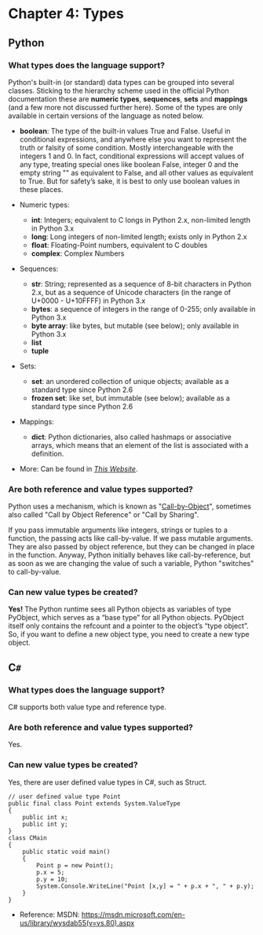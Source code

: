 # Chapter 4: Types

## Python

### What types does the language support?

Python's built-in (or standard) data types can be grouped into several classes. Sticking to the hierarchy scheme used in the official Python documentation these are **numeric types**, **sequences**, **sets** and **mappings** (and a few more not discussed further here). Some of the types are only available in certain versions of the language as noted below.

- **boolean**: The type of the built-in values True and False. Useful in conditional expressions, and anywhere else you want to represent the truth or falsity of some condition. Mostly interchangeable with the integers 1 and 0. In fact, conditional expressions will accept values of any type, treating special ones like boolean False, integer 0 and the empty string "" as equivalent to False, and all other values as equivalent to True. But for safety’s sake, it is best to only use boolean values in these places.

- Numeric types:
  - **int**: Integers; equivalent to C longs in Python 2.x, non-limited length in Python 3.x
  - **long**: Long integers of non-limited length; exists only in Python 2.x
  - **float**: Floating-Point numbers, equivalent to C doubles
  - **complex**: Complex Numbers

- Sequences:
  - **str**: String; represented as a sequence of 8-bit characters in Python 2.x, but as a sequence of Unicode characters (in the range of U+0000 - U+10FFFF) in Python 3.x
  - **bytes**: a sequence of integers in the range of 0-255; only available in Python 3.x
  - **byte array**: like bytes, but mutable (see below); only available in Python 3.x
  - **list**
  - **tuple**

- Sets:
  - **set**: an unordered collection of unique objects; available as a standard type since Python 2.6
  - **frozen set**: like set, but immutable (see below); available as a standard type since Python 2.6

- Mappings:
  - **dict**: Python dictionaries, also called hashmaps or associative arrays, which means that an element of the list is associated with a definition.

- More:
  Can be found in [*This Website*](https://en.wikibooks.org/wiki/Python_Programming/Data_Types).

### Are both reference and value types supported?

Python uses a mechanism, which is known as "[Call-by-Object](http://stackoverflow.com/questions/10844088/python-what-is-the-difference-between-call-by-value-and-call-by-object)", sometimes also called "Call by Object Reference" or "Call by Sharing".

If you pass immutable arguments like integers, strings or tuples to a function, the passing acts like call-by-value. If we pass mutable arguments. They are also passed by object reference, but they can be changed in place in the function.
Anyway, Python initially behaves like call-by-reference, but as soon as we are changing the value of such a variable, Python "switches" to call-by-value.

### Can new value types be created?

**Yes!** The Python runtime sees all Python objects as variables of type PyObject, which serves as a “base type” for all Python objects. PyObject itself only contains the refcount and a pointer to the object’s “type object”. So, if you want to define a new object type, you need to create a new type object.

## C`#`

### What types does the language support?

C# supports both value type and reference type. 

### Are both reference and value types supported?

Yes.

### Can new value types be created?

Yes, there are user defined value types in C#, such as Struct.

```
// user defined value type Point
public final class Point extends System.ValueType
{
    public int x;
    public int y;
}
class CMain
{
    public static void main()
    {
        Point p = new Point();
        p.x = 5;
        p.y = 10;
        System.Console.WriteLine("Point [x,y] = " + p.x + ", " + p.y);
    }
}
```
- Reference:
  MSDN: https://msdn.microsoft.com/en-us/library/wysdab55(v=vs.80).aspx
